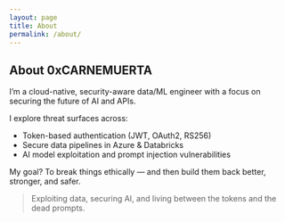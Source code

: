 ```yaml
---
layout: page
title: About
permalink: /about/
---
```


## About 0xCARNEMUERTA

I’m a cloud-native, security-aware data/ML engineer with a focus on securing the future of AI and APIs.

I explore threat surfaces across:

- Token-based authentication (JWT, OAuth2, RS256)
- Secure data pipelines in Azure & Databricks
- AI model exploitation and prompt injection vulnerabilities

My goal? To break things ethically — and then build them back better, stronger, and safer.

> Exploiting data, securing AI, and living between the tokens and the dead prompts.

